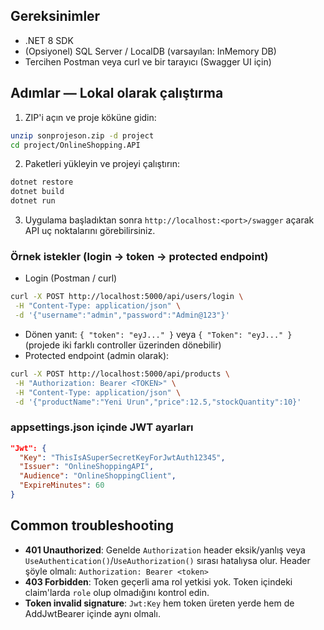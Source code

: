 ## Gereksinimler

* .NET 8 SDK
* (Opsiyonel) SQL Server / LocalDB (varsayılan: InMemory DB)
* Tercihen Postman veya curl ve bir tarayıcı (Swagger UI için)

## Adımlar — Lokal olarak çalıştırma

1. ZIP'i açın ve proje köküne gidin:

```bash
unzip sonprojeson.zip -d project
cd project/OnlineShopping.API
```

2. Paketleri yükleyin ve projeyi çalıştırın:

```bash
dotnet restore
dotnet build
dotnet run
```

3. Uygulama başladıktan sonra `http://localhost:<port>/swagger` açarak API uç noktalarını görebilirsiniz.

### Örnek istekler (login -> token -> protected endpoint)

* Login (Postman / curl)

```bash
curl -X POST http://localhost:5000/api/users/login \
 -H "Content-Type: application/json" \
 -d '{"username":"admin","password":"Admin@123"}'
```

* Dönen yanıt: `{ "token": "eyJ..." }` veya `{ "Token": "eyJ..." }` (projede iki farklı controller üzerinden dönebilir)
* Protected endpoint (admin olarak):

```bash
curl -X POST http://localhost:5000/api/products \
 -H "Authorization: Bearer <TOKEN>" \
 -H "Content-Type: application/json" \
 -d '{"productName":"Yeni Urun","price":12.5,"stockQuantity":10}'
```

### appsettings.json içinde JWT ayarları

```json
"Jwt": {
  "Key": "ThisIsASuperSecretKeyForJwtAuth12345",
  "Issuer": "OnlineShoppingAPI",
  "Audience": "OnlineShoppingClient",
  "ExpireMinutes": 60
}
```

## Common troubleshooting

* **401 Unauthorized**: Genelde `Authorization` header eksik/yanlış veya `UseAuthentication()`/`UseAuthorization()` sırası hatalıysa olur. Header şöyle olmalı: `Authorization: Bearer <token>`
* **403 Forbidden**: Token geçerli ama rol yetkisi yok. Token içindeki claim'larda `role` olup olmadığını kontrol edin.
* **Token invalid signature**: `Jwt:Key` hem token üreten yerde hem de AddJwtBearer içinde aynı olmalı.


